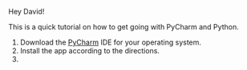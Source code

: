 Hey David!

This is a quick tutorial on how to get going with PyCharm and Python.

1. Download the [PyCharm](https://www.jetbrains.com/pycharm/) IDE for your operating system.
2. Install the app according to the directions.
3. 
